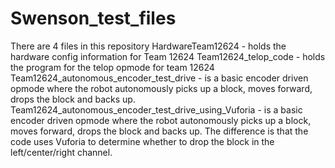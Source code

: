 # Swenson_test_files
There are 4 files in this repository
HardwareTeam12624 - holds the hardware config information for Team 12624
Team12624_telop_code - holds the program for the telop opmode for team 12624
Team12624_autonomous_encoder_test_drive - is a basic encoder driven opmode where the robot autonomously picks up a block, moves forward, drops the block and backs up.
Team12624_autonomous_encoder_test_drive_using_Vuforia - is a basic encoder driven opmode where the robot autonomously picks up a block, moves forward, drops the block and backs up.  The difference is that the code uses Vuforia to determine whether to drop the block in the left/center/right channel.
